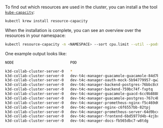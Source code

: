 <!--
 ~ SPDX-FileCopyrightText: Copyright DB InfraGO AG and contributors
 ~ SPDX-License-Identifier: Apache-2.0
 -->

To find out which resources are used in the cluster, you can install a the tool
[`kube-capacity`](https://github.com/robscott/kube-capacity):

```zsh
kubectl krew install resource-capacity
```

When the installation is complete, you can see an overview over the resources
in your namespace:

```zsh
kubectl resource-capacity -n <NAMESPACE> --sort cpu.limit --util --pods
```

One example output looks like:

```zsh
NODE                          POD                                                    CPU REQUESTS   CPU LIMITS    CPU UTIL   MEMORY REQUESTS   MEMORY LIMITS   MEMORY UTIL

k3d-collab-cluster-server-0   *                                                      560m (4%)      2050m (17%)   18m (0%)   85Mi (0%)         1510Mi (5%)     750Mi (2%)
k3d-collab-cluster-server-0   dev-t4c-manager-guacamole-guacamole-84d7b5867d-f9dgj   50m (0%)       500m (4%)     2m (0%)    5Mi (0%)          500Mi (1%)      455Mi (1%)
k3d-collab-cluster-server-0   dev-t4c-manager-oauth-mock-5b94779957-qw2b9            50m (0%)       500m (4%)     1m (0%)    5Mi (0%)          500Mi (1%)      168Mi (0%)
k3d-collab-cluster-server-0   dev-t4c-manager-backend-postgres-76bbc8c6cb-wwmfm      100m (0%)      200m (1%)     6m (0%)    20Mi (0%)         100Mi (0%)      60Mi (0%)
k3d-collab-cluster-server-0   dev-t4c-manager-backend-759bc74f-fxptq                 50m (0%)       200m (1%)     0Mi (0%)   20Mi (0%)         100Mi (0%)      0Mi (0%)
k3d-collab-cluster-server-0   dev-t4c-manager-guacamole-guacd-6cc9b88885-2psq5       50m (0%)       100m (0%)     1m (0%)    5Mi (0%)          50Mi (0%)       11Mi (0%)
k3d-collab-cluster-server-0   dev-t4c-manager-guacamole-postgres-767c4b8b87-2464m    50m (0%)       100m (0%)     10m (0%)   5Mi (0%)          50Mi (0%)       34Mi (0%)
k3d-collab-cluster-server-0   dev-t4c-manager-prometheus-nginx-f5c469d66-mdm5x       50m (0%)       100m (0%)     0m (0%)    5Mi (0%)          50Mi (0%)       2Mi (0%)
k3d-collab-cluster-server-0   dev-t4c-manager-nginx-c6f6557bb-82tpj                  50m (0%)       100m (0%)     0m (0%)    5Mi (0%)          50Mi (0%)       2Mi (0%)
k3d-collab-cluster-server-0   dev-t4c-manager-prometheus-server-64d9bcccb4-ggsj2     50m (0%)       100m (0%)     1m (0%)    5Mi (0%)          50Mi (0%)       18Mi (0%)
k3d-collab-cluster-server-0   dev-t4c-manager-frontend-6bd5977d4b-4zjbr              50m (0%)       100m (0%)     1m (0%)    5Mi (0%)          50Mi (0%)       2Mi (0%)
k3d-collab-cluster-server-0   dev-t4c-manager-docs-fb565dbc7-w8tdg                   10m (0%)       50m (0%)      1m (0%)    5Mi (0%)          10Mi (0%)       2Mi (0%)
```
